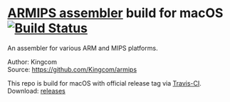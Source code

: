 # [ARMIPS assembler](https://github.com/Kingcom/armips) build for macOS [![Build Status](https://travis-ci.org/Emory-M/armips.svg?branch=v0.10)](https://travis-ci.org/Emory-M/armips)

An assembler for various ARM and MIPS platforms.  

Author: Kingcom  
Source: https://github.com/Kingcom/armips  

This repo is build for macOS with official release tag via [Travis-CI](https://travis-ci.org).  
Download: [releases](https://github.com/Emory-M/armips/releases/download/v0.10/armips-osx-v0.10.tar.gz)
